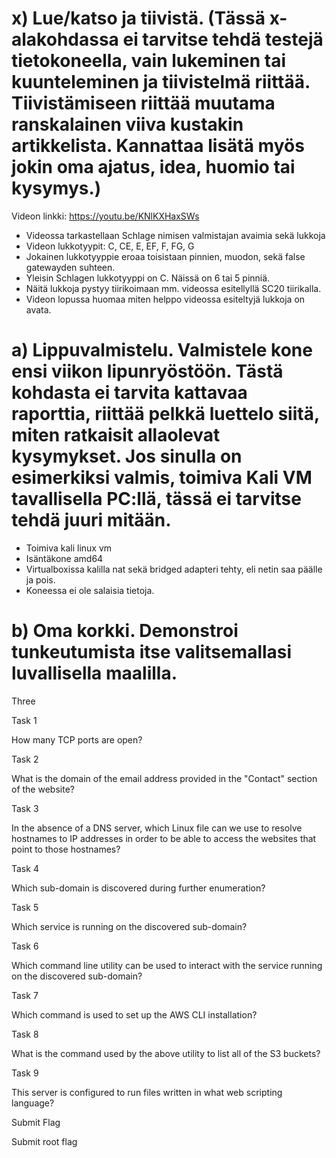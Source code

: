 

# x) Lue/katso ja tiivistä. (Tässä x-alakohdassa ei tarvitse tehdä testejä tietokoneella, vain lukeminen tai kuunteleminen ja tiivistelmä riittää. Tiivistämiseen riittää muutama ranskalainen viiva kustakin artikkelista. Kannattaa lisätä myös jokin oma ajatus, idea, huomio tai kysymys.)

Videon linkki: https://youtu.be/KNlKXHaxSWs

- Videossa tarkastellaan Schlage nimisen valmistajan avaimia sekä lukkoja
- Videon lukkotyypit: C, CE, E, EF, F, FG, G
- Jokainen lukkotyyppie eroaa toisistaan pinnien, muodon, sekä false gatewayden suhteen.
- Yleisin Schlagen lukkotyyppi on C. Näissä on 6 tai 5 pinniä.
- Näitä lukkoja pystyy tiirikoimaan mm. videossa esitellyllä SC20 tiirikalla.
- Videon lopussa huomaa miten helppo videossa esiteltyjä lukkoja on avata.

# a) Lippuvalmistelu. Valmistele kone ensi viikon lipunryöstöön. Tästä kohdasta ei tarvita kattavaa raporttia, riittää pelkkä luettelo siitä, miten ratkaisit allaolevat kysymykset. Jos sinulla on esimerkiksi valmis, toimiva Kali VM tavallisella PC:llä, tässä ei tarvitse tehdä juuri mitään.

- Toimiva kali linux vm
- Isäntäkone amd64
- Virtualboxissa kalilla nat sekä bridged adapteri tehty, eli netin saa päälle ja pois.
- Koneessa ei ole salaisia tietoja.


# b) Oma korkki. Demonstroi tunkeutumista itse valitsemallasi luvallisella maalilla.

Three


Task 1

How many TCP ports are open?

Task 2

What is the domain of the email address provided in the "Contact" section of the website?

Task 3

In the absence of a DNS server, which Linux file can we use to resolve hostnames to IP addresses in order to be able to access the websites that point to those hostnames?

Task 4

Which sub-domain is discovered during further enumeration?

Task 5

Which service is running on the discovered sub-domain?

Task 6

Which command line utility can be used to interact with the service running on the discovered sub-domain?


Task 7

Which command is used to set up the AWS CLI installation?

Task 8

What is the command used by the above utility to list all of the S3 buckets?

Task 9

This server is configured to run files written in what web scripting language?

Submit Flag

Submit root flag



